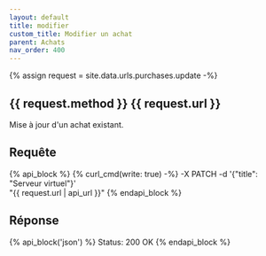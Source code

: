 ```yaml
---
layout: default
title: modifier
custom_title: Modifier un achat
parent: Achats
nav_order: 400
---
```

{% assign request = site.data.urls.purchases.update -%}
## {{ request.method }} {{ request.url }}

Mise à jour d'un achat existant.

## Requête

{% api_block %}
{% curl_cmd(write: true) -%}
-X PATCH -d '{"title": "Serveur virtuel"}' \
"{{ request.url | api_url }}"
{% endapi_block %}

## Réponse

{% api_block('json') %}
  Status: 200 OK
{% endapi_block %}
